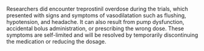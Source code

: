 Researchers did encounter treprostinil overdose during the trials, which presented with signs and symptoms of vasodilatation such as flushing, hypotension, and headache. It can also result from pump dysfunction, accidental bolus administration, or prescribing the wrong dose. These symptoms are self-limited and will be resolved by temporarily discontinuing the medication or reducing the dosage.